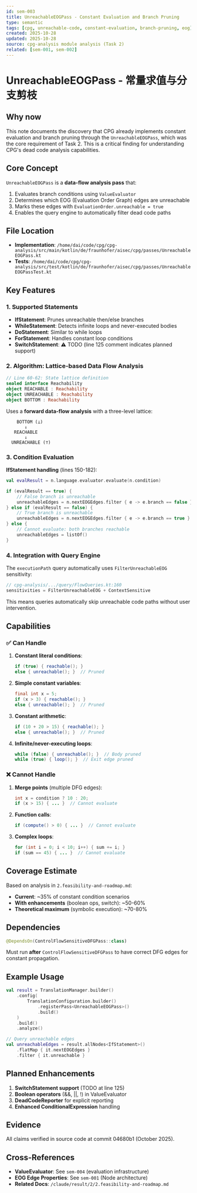 ```yaml
---
id: sem-003
title: UnreachableEOGPass - Constant Evaluation and Branch Pruning
type: semantic
tags: [cpg, unreachable-code, constant-evaluation, branch-pruning, eog]
created: 2025-10-28
updated: 2025-10-28
source: cpg-analysis module analysis (Task 2)
related: [sem-001, sem-002]
---
```


# UnreachableEOGPass - 常量求值与分支剪枝

## Why now
This note documents the discovery that CPG already implements constant evaluation and branch pruning through the `UnreachableEOGPass`, which was the core requirement of Task 2. This is a critical finding for understanding CPG's dead code analysis capabilities.

## Core Concept

`UnreachableEOGPass` is a **data-flow analysis pass** that:
1. Evaluates branch conditions using `ValueEvaluator`
2. Determines which EOG (Evaluation Order Graph) edges are unreachable
3. Marks these edges with `EvaluationOrder.unreachable = true`
4. Enables the query engine to automatically filter dead code paths

## File Location

- **Implementation**: `/home/dai/code/cpg/cpg-analysis/src/main/kotlin/de/fraunhofer/aisec/cpg/passes/UnreachableEOGPass.kt`
- **Tests**: `/home/dai/code/cpg/cpg-analysis/src/test/kotlin/de/fraunhofer/aisec/cpg/passes/UnreachableEOGPassTest.kt`

## Key Features

### 1. Supported Statements

- **IfStatement**: Prunes unreachable then/else branches
- **WhileStatement**: Detects infinite loops and never-executed bodies
- **DoStatement**: Similar to while loops
- **ForStatement**: Handles constant loop conditions
- **SwitchStatement**: ⚠️ TODO (line 125 comment indicates planned support)

### 2. Algorithm: Lattice-based Data Flow Analysis

```kotlin
// Line 60-62: State lattice definition
sealed interface Reachability
object REACHABLE : Reachability
object UNREACHABLE : Reachability
object BOTTOM : Reachability
```

Uses a **forward data-flow analysis** with a three-level lattice:
```
    BOTTOM (⊥)
       ↓
   REACHABLE
       ↓
  UNREACHABLE (⊤)
```

### 3. Condition Evaluation

**IfStatement handling** (lines 150-182):
```kotlin
val evalResult = n.language.evaluator.evaluate(n.condition)

if (evalResult == true) {
    // False branch is unreachable
    unreachableEdges = n.nextEOGEdges.filter { e -> e.branch == false }
} else if (evalResult == false) {
    // True branch is unreachable
    unreachableEdges = n.nextEOGEdges.filter { e -> e.branch == true }
} else {
    // Cannot evaluate: both branches reachable
    unreachableEdges = listOf()
}
```

### 4. Integration with Query Engine

The `executionPath` query automatically uses `FilterUnreachableEOG` sensitivity:

```kotlin
// cpg-analysis/.../query/FlowQueries.kt:160
sensitivities = FilterUnreachableEOG + ContextSensitive
```

This means queries automatically skip unreachable code paths without user intervention.

## Capabilities

### ✅ Can Handle

1. **Constant literal conditions**:
   ```java
   if (true) { reachable(); }
   else { unreachable(); }  // Pruned
   ```

2. **Simple constant variables**:
   ```java
   final int x = 5;
   if (x > 3) { reachable(); }
   else { unreachable(); }  // Pruned
   ```

3. **Constant arithmetic**:
   ```java
   if (10 + 20 > 15) { reachable(); }
   else { unreachable(); }  // Pruned
   ```

4. **Infinite/never-executing loops**:
   ```java
   while (false) { unreachable(); }  // Body pruned
   while (true) { loop(); }  // Exit edge pruned
   ```

### ❌ Cannot Handle

1. **Merge points** (multiple DFG edges):
   ```java
   int x = condition ? 10 : 20;
   if (x > 15) { ... }  // Cannot evaluate
   ```

2. **Function calls**:
   ```java
   if (compute() > 0) { ... }  // Cannot evaluate
   ```

3. **Complex loops**:
   ```java
   for (int i = 0; i < 10; i++) { sum += i; }
   if (sum == 45) { ... }  // Cannot evaluate
   ```

## Coverage Estimate

Based on analysis in `2.feasibility-and-roadmap.md`:
- **Current**: ~35% of constant condition scenarios
- **With enhancements** (boolean ops, switch): ~50-60%
- **Theoretical maximum** (symbolic execution): ~70-80%

## Dependencies

```kotlin
@DependsOn(ControlFlowSensitiveDFGPass::class)
```

Must run **after** `ControlFlowSensitiveDFGPass` to have correct DFG edges for constant propagation.

## Example Usage

```kotlin
val result = TranslationManager.builder()
    .config(
        TranslationConfiguration.builder()
            .registerPass<UnreachableEOGPass>()
            .build()
    )
    .build()
    .analyze()

// Query unreachable edges
val unreachableEdges = result.allNodes<IfStatement>()
    .flatMap { it.nextEOGEdges }
    .filter { it.unreachable }
```

## Planned Enhancements

1. **SwitchStatement support** (TODO at line 125)
2. **Boolean operators** (&&, ||, !) in ValueEvaluator
3. **DeadCodeReporter** for explicit reporting
4. **Enhanced ConditionalExpression** handling

## Evidence

All claims verified in source code at commit 04680b1 (October 2025).

## Cross-References

- **ValueEvaluator**: See `sem-004` (evaluation infrastructure)
- **EOG Edge Properties**: See `sem-001` (Node architecture)
- **Related Docs**: `/claude/result/2/2.feasibility-and-roadmap.md`

